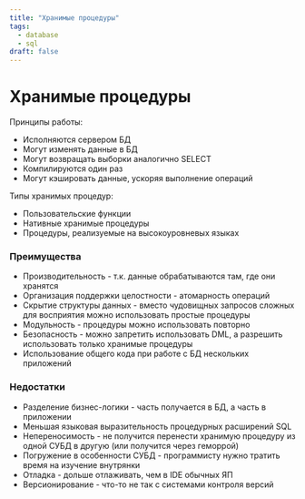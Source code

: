 ```yaml
---
title: "Хранимые процедуры"
tags:
  - database
  - sql
draft: false
---
```


# Хранимые процедуры

Принципы работы:
- Исполняются сервером БД
- Могут изменять данные в БД
- Могут возвращать выборки аналогично SELECT
- Компилируются один раз
- Могут кэшировать данные, ускоряя выполнение операций

Типы хранимых процедур:
- Пользовательские функции
- Нативные хранимые процедуры
- Процедуры, реализуемые на высокоуровневых языках

### Преимущества
- Производительность - т.к. данные обрабатываются там, где они хранятся
- Организация поддержки целостности - атомарность операций
- Скрытие структуры данных - вместо чудовищных запросов сложных для восприятия можно использовать простые процедуры
- Модульность - процедуры можно использовать повторно
- Безопасность - можно запретить использовать DML, а разрешить использовать только хранимые процедуры
- Использование общего кода при работе с БД нескольких приложений

### Недостатки
- Разделение бизнес-логики - часть получается в БД, а часть в приложении
- Меньшая языковая выразительность процедурных расширений SQL
- Непереносимость - не получится перенести хранимую процедуру из одной СУБД в другую (или получится через геморрой)
- Погружение в особенности СУБД - программисту нужно тратить время на изучение внутрянки
- Отладка - дольше отлаживать, чем в IDE обычных ЯП
- Версионирование - что-то не так с системами контроля версий
